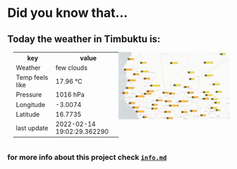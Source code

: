  
  # Did you know that... 
  ## Today the weather in Timbuktu is:

   <div class="row" style = "display:flex">
    <div class="column" style = "flex:50%">
      <table style="margin:5%;margin-top:0px">
        <tr>
          <th>key</th>
          <th>value</th>
        </tr>
        <tr>
          <td>Weather</td>
          <td>few clouds</td>
        </tr>
        <tr>
          <td>Temp feels like</td>
          <td>17.96 °C</td>
        </tr>
         <tr>
          <td>Pressure </td>
          <td>1016 hPa</td>
        </tr>
         <tr>
          <td>Longitude</td>
          <td>-3.0074</td>
        </tr>
         <tr>
          <td>Latitude</td>
          <td>16.7735</td>
        </tr>
        <tr>
          <td>last update</td>
          <td>2022-02-14 19:02:29.362290</td>
        </tr>
      </table> 
    </div>
    <div class="column"style = "flex:50%">
      <img src="Timbuktu.png"
        alt="Map Timbuktu"
        style="float: left; margin-right: 10px;" />
    </div>
  </div> 

  ### for more info about this project check [`info.md`](/info.md)
  